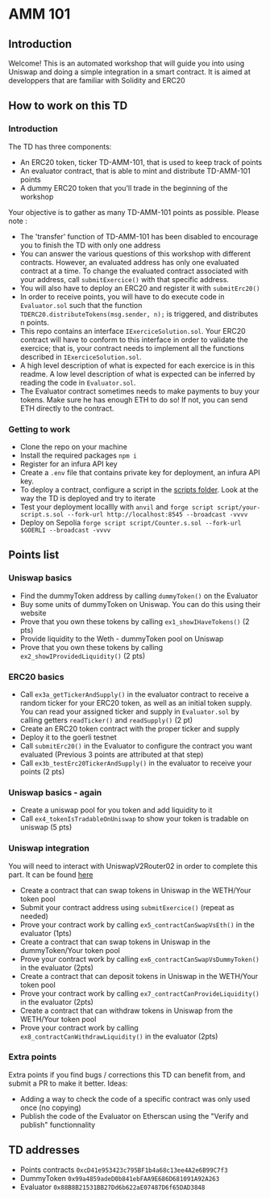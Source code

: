 # AMM 101

## Introduction

Welcome! This is an automated workshop that will guide you into using Uniswap and doing a simple integration in a smart contract.
It is aimed at developpers that are familiar with Solidity and ERC20

## How to work on this TD

### Introduction

The TD has three components:

- An ERC20 token, ticker TD-AMM-101, that is used to keep track of points
- An evaluator contract, that is able to mint and distribute TD-AMM-101 points
- A dummy ERC20 token that you'll trade in the beginning of the workshop

Your objective is to gather as many TD-AMM-101 points as possible. Please note :

- The 'transfer' function of TD-AMM-101 has been disabled to encourage you to finish the TD with only one address
- You can answer the various questions of this workshop with different contracts. However, an evaluated address has only one evaluated contract at a time. To change the evaluated contract associated with your address, call `submitExercice()` with that specific address.
- You will also have to deploy an ERC20 and register it with `submitErc20()`
- In order to receive points, you will have to do execute code in `Evaluator.sol` such that the function `TDERC20.distributeTokens(msg.sender, n);` is triggered, and distributes n points.
- This repo contains an interface `IExerciceSolution.sol`. Your ERC20 contract will have to conform to this interface in order to validate the exercice; that is, your contract needs to implement all the functions described in `IExerciceSolution.sol`.
- A high level description of what is expected for each exercice is in this readme. A low level description of what is expected can be inferred by reading the code in `Evaluator.sol`.
- The Evaluator contract sometimes needs to make payments to buy your tokens. Make sure he has enough ETH to do so! If not, you can send ETH directly to the contract.

### Getting to work

- Clone the repo on your machine
- Install the required packages `npm i`
- Register for an infura API key
- Create a `.env` file that contains private key for deployment, an infura API key.
- To deploy a contract, configure a script in the [scripts folder](script). Look at the way the TD is deployed and try to iterate
- Test your deployment locallly with `anvil` and `forge script script/your-script.s.sol --fork-url http://localhost:8545 --broadcast -vvvv`
- Deploy on Sepolia `forge script script/Counter.s.sol --fork-url $GOERLI --broadcast -vvvv `

## Points list

### Uniswap basics

- Find the dummyToken address by calling `dummyToken()` on the Evaluator
- Buy some units of dummyToken on Uniswap. You can do this using their website
- Prove that you own these tokens by calling `ex1_showIHaveTokens()` (2 pts)
- Provide liquidity to the Weth - dummyToken pool on Uniswap
- Prove that you own these tokens by calling `ex2_showIProvidedLiquidity()` (2 pts)

### ERC20 basics

- Call `ex3a_getTickerAndSupply()` in the evaluator contract to receive a random ticker for your ERC20 token, as well as an initial token supply. You can read your assigned ticker and supply in `Evaluator.sol` by calling getters `readTicker()` and `readSupply()` (2 pt)
- Create an ERC20 token contract with the proper ticker and supply
- Deploy it to the goerli testnet
- Call `submitErc20()` in the Evaluator to configure the contract you want evaluated (Previous 3 points are attributed at that step)
- Call `ex3b_testErc20TickerAndSupply()` in the evaluator to receive your points (2 pts)

### Uniswap basics - again

- Create a uniswap pool for you token and add liquidity to it
- Call `ex4_tokenIsTradableOnUniswap` to show your token is tradable on uniswap (5 pts)

### Uniswap integration

You will need to interact with UniswapV2Router02 in order to complete this part. It can be found [here](https://goerli.etherscan.io/address/0x7a250d5630b4cf539739df2c5dacb4c659f2488d#writeContract)

- Create a contract that can swap tokens in Uniswap in the WETH/Your token pool
- Submit your contract address using `submitExercice()` (repeat as needed)
- Prove your contract work by calling `ex5_contractCanSwapVsEth()` in the evaluator (1pts)
- Create a contract that can swap tokens in Uniswap in the dummyToken/Your token pool
- Prove your contract work by calling `ex6_contractCanSwapVsDummyToken()` in the evaluator (2pts)
- Create a contract that can deposit tokens in Uniswap in the WETH/Your token pool
- Prove your contract work by calling `ex7_contractCanProvideLiquidity()` in the evaluator (2pts)
- Create a contract that can withdraw tokens in Uniswap from the WETH/Your token pool
- Prove your contract work by calling `ex8_contractCanWithdrawLiquidity()` in the evaluator (2pts)

### Extra points

Extra points if you find bugs / corrections this TD can benefit from, and submit a PR to make it better. Ideas:

- Adding a way to check the code of a specific contract was only used once (no copying)
- Publish the code of the Evaluator on Etherscan using the "Verify and publish" functionnality

## TD addresses

- Points contracts `0xcD41e953423c795BF1b4a68c13ee4A2e6B99C7f3`
- DummyToken `0x99a4859adeD0b841ebFAA9E686D681091A92A263`
- Evaluator `0x88B8B21531BB27Dd6b622aE07487D6f65DAD3848`

